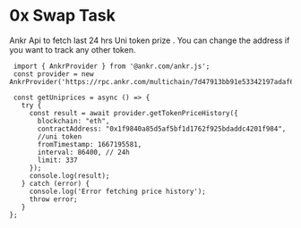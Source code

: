 # 0x Swap Task

Ankr Api to fetch last 24 hrs Uni token prize . You can change the address if you want to track any other token.
 
```
 import { AnkrProvider } from '@ankr.com/ankr.js';
 const provider = new AnkrProvider('https://rpc.ankr.com/multichain/7d47913bb91e53342197adaf63ee31b0dbc7c5dab2ecbb3588e48dbd36f3d47f');

 const getUniprices = async () => {
   try {
     const result = await provider.getTokenPriceHistory({
       blockchain: "eth",
       contractAddress: "0x1f9840a85d5af5bf1d1762f925bdaddc4201f984",
       //uni token
       fromTimestamp: 1667195581,
       interval: 86400, // 24h
       limit: 337
     });
     console.log(result);
   } catch (error) {
     console.log('Error fetching price history');
     throw error;
   }
};
 ```

